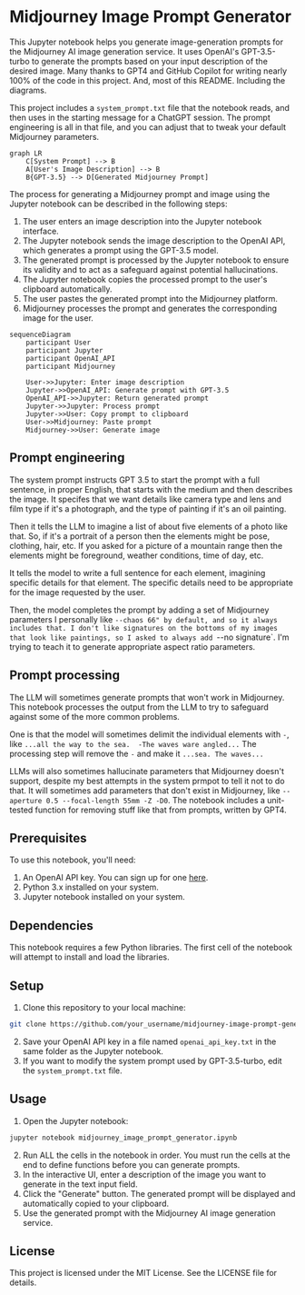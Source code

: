 # Midjourney Image Prompt Generator

This Jupyter notebook helps you generate image-generation prompts for the Midjourney AI image generation service. It uses OpenAI's GPT-3.5-turbo to generate the prompts based on your input description of the desired image.  Many thanks to GPT4 and GitHub Copilot for writing nearly 100% of the code in this project.  And, most of this README.  Including the diagrams.

This project includes a `system_prompt.txt` file that the notebook reads, and then uses in the starting message for a ChatGPT session.  The prompt engineering is all in that file, and you can adjust that to tweak your default Midjourney parameters.

```mermaid
graph LR
    C[System Prompt] --> B
    A[User's Image Description] --> B
    B{GPT-3.5} --> D[Generated Midjourney Prompt]

```

The process for generating a Midjourney prompt and image using the Jupyter notebook can be described in the following steps:

1. The user enters an image description into the Jupyter notebook interface.
2. The Jupyter notebook sends the image description to the OpenAI API, which generates a prompt using the GPT-3.5 model.
3. The generated prompt is processed by the Jupyter notebook to ensure its validity and to act as a safeguard against potential hallucinations.
4. The Jupyter notebook copies the processed prompt to the user's clipboard automatically.
5. The user pastes the generated prompt into the Midjourney platform.
6. Midjourney processes the prompt and generates the corresponding image for the user.

```mermaid
sequenceDiagram
    participant User
    participant Jupyter
    participant OpenAI_API
    participant Midjourney

    User->>Jupyter: Enter image description
    Jupyter->>OpenAI_API: Generate prompt with GPT-3.5
    OpenAI_API->>Jupyter: Return generated prompt
    Jupyter->>Jupyter: Process prompt
    Jupyter->>User: Copy prompt to clipboard
    User->>Midjourney: Paste prompt
    Midjourney->>User: Generate image

```

## Prompt engineering

The system prompt instructs GPT 3.5 to start the prompt with a full sentence,
in proper English, that starts with the medium and then describes the image.
It specifes that we want details like camera type and lens and film type
if it's a photograph, and the type of painting if it's an oil painting.

Then it tells the LLM to imagine a list of about five elements of a photo
like that.  So, if it's a portrait of a person then the elements might be
pose, clothing, hair, etc.  If you asked for a picture of a mountain range
then the elements might be foreground, weather conditions, time of day, etc.

It tells the model to write a full sentence for each element, imagining
specific details for that element.  The specific details need to be
appropriate for the image requested by the user.

Then, the model completes the prompt by adding a set of Midjourney parameters
I personally like `--chaos 66" by default, and so it always includes that.
I don't like signatures on the bottoms of my images that look like paintings,
so I asked to always add `--no signature`.  I'm trying to teach it to
generate appropriate aspect ratio parameters.

## Prompt processing

The LLM will sometimes generate prompts that won't work in Midjourney.  This
notebook processes the output from the LLM to try to safeguard against some
of the more common problems.

One is that the model will sometimes delimit the individual elements with
`-`, like `...all the way to the sea.  -The waves ware angled...`  The
processing step will remove the `-` and make it `...sea. The waves...`

LLMs will also sometimes hallucinate parameters that Midjourney doesn't
support, despite my best attempts in the system prmpot to tell it not to
do that.  It will sometimes add parameters that don't exist in Midjourney,
like `--aperture 0.5 --focal-length 55mm -Z -D0`.  The notebook includes
a unit-tested function for removing stuff like that from prompts, written
by GPT4.

## Prerequisites

To use this notebook, you'll need:

1. An OpenAI API key. You can sign up for one [here](https://beta.openai.com/signup/).
2. Python 3.x installed on your system.
3. Jupyter notebook installed on your system.

## Dependencies

This notebook requires a few Python libraries.  The first cell of the notebook
will attempt to install and load the libraries.

## Setup

1. Clone this repository to your local machine:
```bash
git clone https://github.com/your_username/midjourney-image-prompt-generator.git
```
2. Save your OpenAI API key in a file named `openai_api_key.txt` in the same folder as the Jupyter notebook.
3. If you want to modify the system prompt used by GPT-3.5-turbo, edit the `system_prompt.txt` file.

## Usage

1. Open the Jupyter notebook:
```bash
jupyter notebook midjourney_image_prompt_generator.ipynb
```
2. Run ALL the cells in the notebook in order.  You must run the cells at the end to define functions before you can generate prompts.
3. In the interactive UI, enter a description of the image you want to generate in the text input field.
4. Click the "Generate" button. The generated prompt will be displayed and automatically copied to your clipboard.
5. Use the generated prompt with the Midjourney AI image generation service.

## License

This project is licensed under the MIT License. See the LICENSE file for details.

